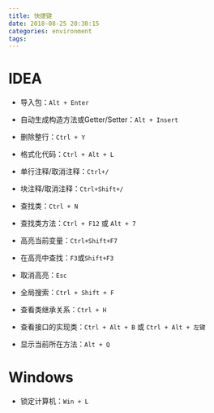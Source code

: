 ```yaml
---
title: 快捷键
date: 2018-08-25 20:30:15
categories: environment
tags:
---
```


# IDEA

+ 导入包：`Alt + Enter`
+ 自动生成构造方法或Getter/Setter：`Alt + Insert`
+ 删除整行：`Ctrl + Y`
+ 格式化代码：`Ctrl + Alt + L`

+ 单行注释/取消注释：`Ctrl+/`
+ 块注释/取消注释：`Ctrl+Shift+/`

+ 查找类：`Ctrl + N`
+ 查找类方法：`Ctrl + F12` 或 `Alt + 7`
+ 高亮当前变量：`Ctrl+Shift+F7`
+ 在高亮中查找：`F3`或`Shift+F3`
+ 取消高亮：`Esc`
+ 全局搜索：`Ctrl + Shift + F`

+ 查看类继承关系：`Ctrl + H`
+ 查看接口的实现类：`Ctrl + Alt + B` 或 `Ctrl + Alt + 左键`
+ 显示当前所在方法：`Alt + Q`


# Windows

+ 锁定计算机：`Win + L`
